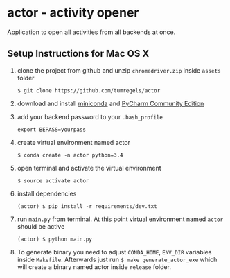 # actor - activity opener

Application to open all activities from all backends at once.

## Setup Instructions for Mac OS X

1. clone the project from github and unzip `chromedriver.zip` inside `assets` folder

    `$ git clone https://github.com/tumregels/actor`

2. download and install [miniconda](https://repo.continuum.io/miniconda/Miniconda3-latest-MacOSX-x86_64.sh)
and [PyCharm Community Edition](https://www.jetbrains.com/pycharm/download/#section=mac)

3. add your backend password to your `.bash_profile`

    `export BEPASS=yourpass`

4. create virtual environment named actor

    `$ conda create -n actor python=3.4`

5. open terminal and activate the virtual environment

    `$ source activate actor`
    
6. install dependencies

    `(actor) $ pip install -r requirements/dev.txt`

7. run `main.py` from terminal. At this point virtual environment named `actor` should be active

    `(actor) $ python main.py`
    
8. To generate binary you need to adjust `CONDA_HOME`, `ENV_DIR` variables inside `Makefile`.
Afterwards just run `$ make generate_actor_exe` which will create a binary named actor inside `release` folder.



